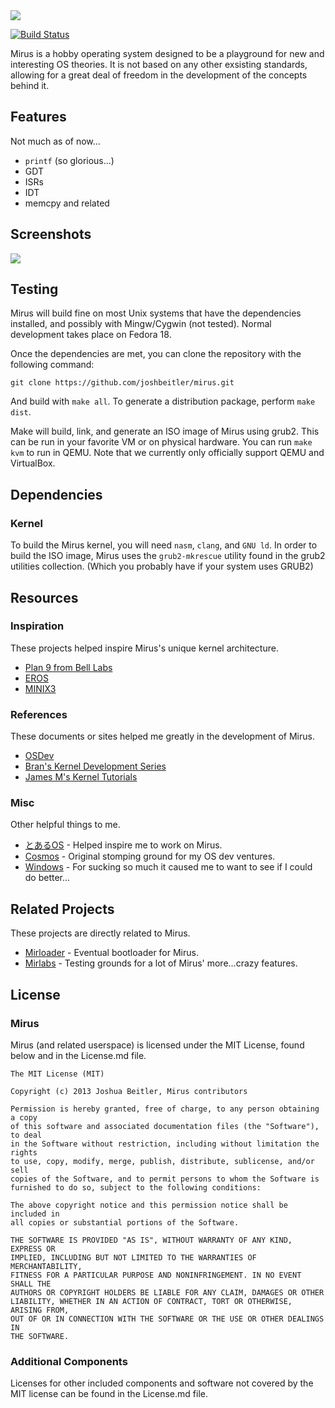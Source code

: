 <img src="https://raw.github.com/joshbeitler/mirus/master/docs/logo.png" />

[![Build Status](https://travis-ci.org/joshbeitler/mirus.png?branch=master)](https://travis-ci.org/joshbeitler/mirus)

Mirus is a hobby operating system designed to be a playground for new and interesting OS theories.  It is not based on any other exsisting standards, allowing for a great deal of freedom in the development of the concepts behind it.

## Features ##
Not much as of now...
* `printf` (so glorious...)
* GDT
* ISRs
* IDT
* memcpy and related

## Screenshots ##
<img src="https://raw.github.com/joshbeitler/mirus/master/docs/resc/screens/mirus_console.png" />

## Testing ##
Mirus will build fine on most Unix systems that have the dependencies installed, and possibly with Mingw/Cygwin (not tested).  Normal development takes place on Fedora 18.

Once the dependencies are met, you can clone the repository with the following command:

`git clone https://github.com/joshbeitler/mirus.git`

And build with `make all`.  To generate a distribution package, perform `make dist`.

Make will build, link, and generate an ISO image of Mirus using grub2.  This can be run in your favorite VM or on physical hardware.  You can run `make kvm` to run in QEMU.  Note that we currently only officially support QEMU and VirtualBox.

## Dependencies

### Kernel
To build the Mirus kernel, you will need `nasm`, `clang`, and `GNU ld`.  In order to build the ISO image, Mirus uses the `grub2-mkrescue` utility found in the grub2 utilities collection. (Which you probably have if your system uses GRUB2)

## Resources

### Inspiration
These projects helped inspire Mirus's unique kernel architecture.

* [Plan 9 from Bell Labs](http://plan9.bell-labs.com/plan9/)
* [EROS](http://www.eros-os.org/eros.html)
* [MINIX3](http://www.minix3.org)

### References
These documents or sites helped me greatly in the development of Mirus.

* [OSDev](http://osdev.org)
* [Bran's Kernel Development Series](http://www.osdever.net/bkerndev/Docs/intro.htm)
* [James M's Kernel Tutorials](http://code.google.com/p/jamesm-tutorials/)

### Misc
Other helpful things to me.

* [とあるOS](http://torauos.org) - Helped inspire me to work on Mirus.
* [Cosmos](http://cosmos.codeplex.com) - Original stomping ground for my OS dev ventures.
* [Windows](http://toastytech.com/guis/bob.html) - For sucking so much it caused me to want to see if I could do better...

## Related Projects
These projects are directly related to Mirus.

* [Mirloader](http://github.com/joshbeitler/mirloader) - Eventual bootloader for Mirus.
* [Mirlabs](http://github.com/joshbeitler/mirlabs) - Testing grounds for a lot of Mirus' more...crazy features.

## License

### Mirus
Mirus (and related userspace) is licensed under the MIT License, found below and in the License.md file.

    The MIT License (MIT)

    Copyright (c) 2013 Joshua Beitler, Mirus contributors

    Permission is hereby granted, free of charge, to any person obtaining a copy
    of this software and associated documentation files (the "Software"), to deal
    in the Software without restriction, including without limitation the rights
    to use, copy, modify, merge, publish, distribute, sublicense, and/or sell
    copies of the Software, and to permit persons to whom the Software is
    furnished to do so, subject to the following conditions:

    The above copyright notice and this permission notice shall be included in
    all copies or substantial portions of the Software.

    THE SOFTWARE IS PROVIDED "AS IS", WITHOUT WARRANTY OF ANY KIND, EXPRESS OR
    IMPLIED, INCLUDING BUT NOT LIMITED TO THE WARRANTIES OF MERCHANTABILITY,
    FITNESS FOR A PARTICULAR PURPOSE AND NONINFRINGEMENT. IN NO EVENT SHALL THE
    AUTHORS OR COPYRIGHT HOLDERS BE LIABLE FOR ANY CLAIM, DAMAGES OR OTHER
    LIABILITY, WHETHER IN AN ACTION OF CONTRACT, TORT OR OTHERWISE, ARISING FROM,
    OUT OF OR IN CONNECTION WITH THE SOFTWARE OR THE USE OR OTHER DEALINGS IN
    THE SOFTWARE.

### Additional Components
Licenses for other included components and software not covered by the MIT license can be found in the License.md file.
